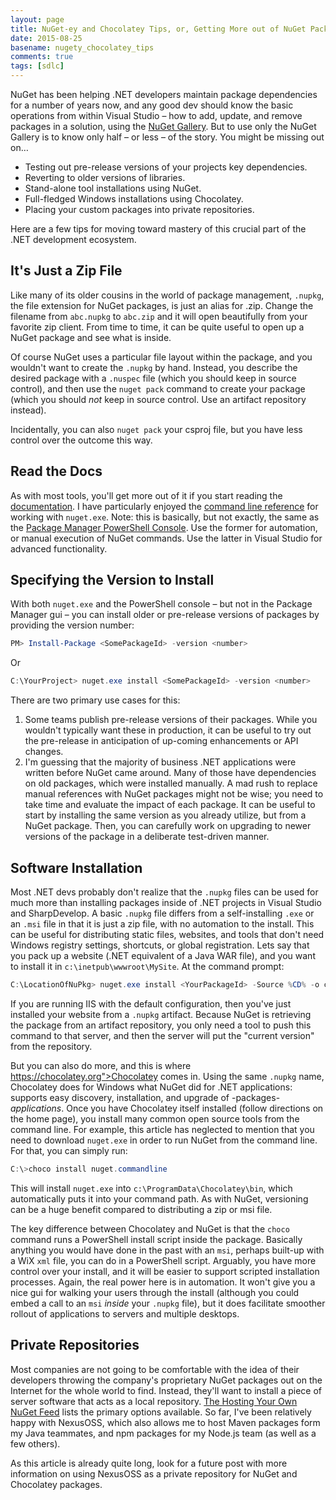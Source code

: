 ```yaml
---
layout: page
title: NuGet-ey and Chocolatey Tips, or, Getting More out of NuGet Packages
date: 2015-08-25
basename: nugety_chocolatey_tips
comments: true
tags: [sdlc]
---
```


NuGet has been helping .NET developers maintain package dependencies for a number of years now, and any good dev should know the basic operations from within Visual Studio – how to add, update, and remove packages in a solution, using the [NuGet Gallery](http://www.nuget.org/packages). But to use only the NuGet Gallery is to know only half – or less – of the story. You might be missing out on&hellip;

* Testing out pre-release versions of your projects key dependencies.
* Reverting to older versions of libraries.
* Stand-alone tool installations using NuGet.
* Full-fledged Windows installations using Chocolatey.
* Placing your custom packages into private repositories.

Here are a few tips for moving toward mastery of this crucial part of the .NET development ecosystem.

## It's Just a Zip File

Like many of its older cousins in the world of package management, `.nupkg`, the file extension for NuGet packages, is just an alias for .zip. Change the filename from `abc.nupkg` to `abc.zip` and it will open beautifully from your favorite zip client. From time to time, it can be quite useful to open up a NuGet package and see what is inside.

Of course NuGet uses a particular file layout within the package, and you wouldn't want to create the `.nupkg` by hand. Instead, you describe the desired package with a `.nuspec` file (which you should keep in source control), and then use the `nuget pack` command to create your package (which you should _not_ keep in source control. Use an artifact repository instead).

Incidentally, you can also `nuget pack` your csproj file, but you have less control over the outcome this way.

## Read the Docs

As with most tools, you'll get more out of it if you start reading the [documentation](http://docs.nuget.org). I have particularly enjoyed the [command line reference](http://docs.nuget.org/consume/command-line-reference) for working with `nuget.exe`. Note: this is basically, but not exactly, the same as the [Package Manager PowerShell Console](https://docs.nuget.org/consume/package-manager-console-powershell-reference). Use the former for automation, or manual execution of NuGet commands. Use the latter in Visual Studio for advanced functionality.

## Specifying the Version to Install

With both `nuget.exe` and the PowerShell console – but not in the Package  Manager gui – you can install older or pre-release versions of packages by providing the version number:

```PowerShell
PM> Install-Package <SomePackageId> -version <number>
```

Or

```PowerShell
C:\YourProject> nuget.exe install <SomePackageId> -version <number>
```

There are two primary use cases for this:

1. Some teams publish pre-release versions of their packages. While you wouldn't typically want these in production, it can be useful to try out the pre-release in anticipation of up-coming enhancements or API changes.
1. I'm guessing that the majority of business .NET applications were written before NuGet came around. Many of those have dependencies on old packages, which were installed manually. A mad rush to replace manual references with NuGet packages might not be wise; you need to take time and evaluate the impact of each package. It can be useful to start by installing the same version as you already utilize, but from a NuGet package. Then, you can carefully work on upgrading to newer versions of the package in a deliberate test-driven manner.

## Software Installation

Most .NET devs probably don't realize that the `.nupkg` files can be used for much more than installing packages inside of .NET projects in Visual Studio and SharpDevelop. A basic `.nupkg` file differs from a self-installing `.exe` or an `.msi` file in that it is just a zip file, with no automation to the install. This can be useful for distributing static files, websites, and tools that don't need Windows registry settings, shortcuts, or global registration. Lets say that you pack up a website (.NET equivalent of a Java WAR file), and you want to install it in `c:\inetpub\wwwroot\MySite`. At the command prompt:

```PowerShell
C:\LocationOfNuPkg> nuget.exe install <YourPackageId> -Source %CD% -o c:\inetpub\wwwroot\MySite
```

If you are running IIS with the default configuration, then you've just installed your website from a `.nupkg` artifact. Because NuGet is retrieving the package from an artifact repository, you only need a tool to push this command to that server, and then the server will put the "current version" from the repository.

But you can also do more, and this is where https://chocolatey.org">Chocolatey</a> comes in. Using the same `.nupkg` name, Chocolatey does for Windows what NuGet did for .NET applications: supports easy discovery, installation, and upgrade of -packages- _applications_. Once you have Chocolatey itself installed (follow directions on the home page), you install many common open source tools from the command line. For example, this article has neglected to mention that you need to download `nuget.exe` in order to run NuGet from the command line. For that, you can simply run:

```PowerShell
C:\>choco install nuget.commandline
```

This will install `nuget.exe` into `c:\ProgramData\Chocolatey\bin`, which automatically puts it into your command path. As with NuGet, versioning can be a huge benefit compared to distributing a zip or msi file.

The key difference between Chocolatey and NuGet is that the `choco` command runs a PowerShell install script inside the package. Basically anything you would have done in the past with an `msi`, perhaps built-up with a WiX `xml` file, you can do in a PowerShell script. Arguably, you have more control over your install, and it will be easier to support scripted installation processes. Again, the real power here is in automation. It won't give you a nice gui for walking your users through the install (although you could embed a call to an `msi` _inside_ your `.nupkg` file), but it does facilitate smoother rollout of applications to servers and multiple desktops.

## Private Repositories

Most companies are not going to be comfortable with the idea of their developers throwing the company's proprietary NuGet packages out on the Internet for the whole world to find. Instead, they'll want to install a piece of server software that acts as a local repository. [The Hosting Your Own NuGet Feed](http://docs.nuget.org/create/hosting-your-own-nuget-feeds) lists the primary options available. So far, I've been relatively happy with NexusOSS, which also allows me to host Maven packages form my Java teammates, and npm packages for my Node.js team (as well as a few others).

As this article is already quite long, look for a future post with more information on using NexusOSS as a private repository for NuGet and Chocolatey packages.
